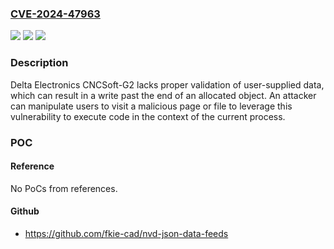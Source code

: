 ### [CVE-2024-47963](https://cve.mitre.org/cgi-bin/cvename.cgi?name=CVE-2024-47963)
![](https://img.shields.io/static/v1?label=Product&message=CNCSoft-G2&color=blue)
![](https://img.shields.io/static/v1?label=Version&message=%3D%202.1.0.10%20&color=brighgreen)
![](https://img.shields.io/static/v1?label=Vulnerability&message=CWE-787%20Out-of-bounds%20Write&color=brighgreen)

### Description

Delta Electronics CNCSoft-G2 lacks proper validation of user-supplied data, which can result in a write past the end of an allocated object. An attacker can manipulate users to visit a malicious page or file to leverage this vulnerability to execute code in the context of the current process.

### POC

#### Reference
No PoCs from references.

#### Github
- https://github.com/fkie-cad/nvd-json-data-feeds

